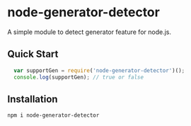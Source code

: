 # node-generator-detector

A simple module to detect generator feature for node.js.

## Quick Start

```javascript
  var supportGen = require('node-generator-detector')();
  console.log(supportGen); // true or false
```

## Installation

```npm i node-generator-detector```

